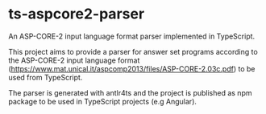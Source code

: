 # ts-aspcore2-parser
An ASP-CORE-2 input language format parser implemented in TypeScript.

This project aims to provide a parser for answer set programs according to the ASP-CORE-2 input language format (https://www.mat.unical.it/aspcomp2013/files/ASP-CORE-2.03c.pdf) to be used from TypeScript.

The parser is generated with antlr4ts and the project is published as npm package to be used in TypeScript projects (e.g Angular).

